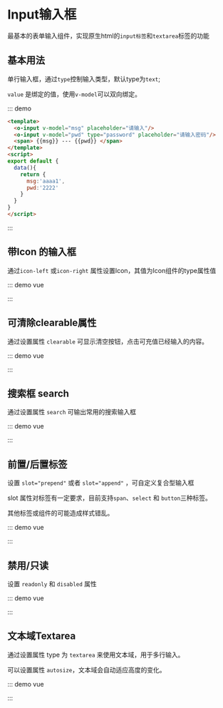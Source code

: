 # Input输入框

最基本的表单输入组件，实现原生html的`input标签`和`textarea`标签的功能

## 基本用法


单行输入框，通过`type`控制输入类型，默认type为`text`;

`value` 是绑定的值，使用`v-model`可以双向绑定。


::: demo
```html
<template>
  <o-input v-model="msg" placeholder="请输入"/>
  <o-input v-model="pwd" type="password" placeholder="请输入密码"/>
  <span> {{msg}} --- {{pwd}} </span>
</template>
<script>
export default {
  data(){
    return {
      msg:'aaaa1',
      pwd:'2222'
    }
  }
}
</script>
```
:::

## 带Icon 的输入框

通过`icon-left` 或`icon-right` 属性设置Icon，其值为Icon组件的type属性值


::: demo vue
<template>
  <o-input v-model="string" icon-left="search" placeholder="请输入"/>
  <o-input v-model="string" icon-right="warning" placeholder="请输入"/>
</template>
<script>
export default {
  data () {
    return {
      string: ''
    }
}
</script>
:::


## 可清除clearable属性

通过设置属性 `clearable` 可显示清空按钮，点击可充值已经输入的内容。


::: demo vue
<template>
  <o-input v-model="string" clearable placeholder="请输入"/>
</template>
<script>
export default {
  data () {
    return {
      string: ''
    }
}
</script>
:::

## 搜索框 search

通过设置属性 `search` 可输出常用的搜索输入框


::: demo vue
<template>
  <o-input v-model="string" search placeholder="请输入"/>
  <o-input v-model="string" search placeholder="请输入"/>
  <o-input v-model="string" search placeholder="请输入"/>
</template>
<script>
export default {
  data () {
    return {
      string: ''
    }
}
</script>
:::

## 前置/后置标签

设置 `slot="prepend"` 或者 `slot="append"` ，可自定义复合型输入框

slot 属性对标签有一定要求，目前支持`span`、`select` 和 `button`三种标签。

其他标签或组件的可能造成样式错乱。


::: demo vue
<template>
  <o-input v-model="string"  placeholder="请输入">
      <span slot="prepend">http://</span>
      <span slot="append">.com</span>
  </o-input>
 <o-input v-model="string"  placeholder="请输入">
      <o-select v-model="select1" slot="prepend" style="width: 80px">
          <o-option value="http">http://</o-option>
          <o-option value="https">https://</o-option>
        </o-select>
        <o-select v-model="select2" slot="append" style="width: 70px">
            <o-option value="com">.com</o-option>
            <o-option value="org">.org</o-option>
            <o-option value="io">.io</o-option>
        </o-select>
  </o-input>
  <o-input v-model="string"  placeholder="请输入">
      <o-select v-model="select3" slot="prepend" style="width: 80px">
          <o-option value="day">Day</o-option>
          <o-option value="month">Month</o-option>
      </o-select>
      <o-button slot="append" icon="ios-search"></o-button>
  </o-input>
</template>
<script>
export default {
  data () {
    return {
      string: ''
    }
}
</script>
:::


## 禁用/只读
设置 `readonly` 和 `disabled` 属性

::: demo vue
<template>
  <o-input v-model="string" readonly placeholder="请输入"/>
  <o-input v-model="string" disabled placeholder="请输入"/>
</template>
<script>
export default {
  data () {
    return {
      string: ''
    }
}
</script>
:::

## 文本域Textarea

通过设置属性 type 为 `textarea` 来使用文本域，用于多行输入。

可以设置属性 `autosize`，文本域会自动适应高度的变化。

::: demo vue
<template>
  <o-input v-model="string" type="textarea"  placeholder="请输入"/>
  <o-input v-model="string"  type="textarea"  autosize placeholder="请输入"/>
</template>
<script>
export default {
  data () {
    return {
      string: ''
    }
}
</script>
:::